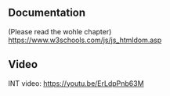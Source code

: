 ## Documentation

(Please read the wohle chapter)
https://www.w3schools.com/js/js_htmldom.asp

## Video

INT video: https://youtu.be/ErLdpPnb63M

